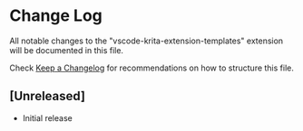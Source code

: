 # Change Log
All notable changes to the "vscode-krita-extension-templates" extension will be documented in this file.

Check [Keep a Changelog](http://keepachangelog.com/) for recommendations on how to structure this file.

## [Unreleased]
- Initial release